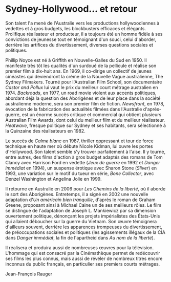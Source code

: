 # Sydney-Hollywood... et retour

Son talent l'a mené de l'Australie vers les productions hollywoodiennes à vedettes et à gros budgets, les blockbusters efficaces et élégants. Prolifique réalisateur et producteur, il a toujours été un homme fidèle à ses convictions de jeunesse tout en témoignant d'un souci, celui d'aborder, derrière les artifices du divertissement, diverses questions sociales et politiques.

Phillip Noyce est né à Griffith en Nouvelle-​Galles du Sud en 1950. Il manifeste très tôt les qualités d'un surdoué de la pellicule et réalise son premier film à dix-huit ans. En 1969, il co-dirige un collectif de jeunes cinéastes qui deviendront la crème de la Nouvelle Vague australienne, The Sydney Filmakers. Tourné pour l'Australian Film School, son documentaire _Castor and Pollux_ lui vaut le prix du meilleur court métrage australien en 1974. _Backroads_, en 1977, un road movie violent aux accents politiques, abordant déjà la question des Aborigènes et de leur place dans la société australienne moderne, sera son premier film de fiction. _Newsfront_, en 1978, évocation de la fabrication des actualités filmées dans l'Australie d'après-guerre, est un énorme succès critique et commercial qui obtient plusieurs Australian Film Awards, dont celui du meilleur film et du meilleur réalisateur. _Heatwave_, fresque politique sur Sydney et ses habitants, sera sélectionné à la Quinzaine des réalisateurs en 1982.

Le succès de _Calme blanc_ en 1987, thriller oppressant et tour de force technique en haute mer où débute Nicole Kidman, lui ouvre les portes d'Hollywood. Son talent semble s'y trouver parfaitement à l'aise. Il y tourne, entre autres, des films d'action à gros budget adaptés des romans de Tom Clancy avec Harrison Ford en vedette (_Jeux de guerre_ en 1992 et _Danger immédiat_ en 1994), un suspense érotique avec Sharon Stone (_Sliver_) en 1993, une variation sur le motif du tueur en série, _Bone Collector_, avec Denzel Washington et Angelina Jolie en 1999.

Il retourne en Australie en 2006 pour _Les Chemins de la liberté_, où il aborde le sort des Aborigènes. Entretemps, il a signé en 2002 une nouvelle adaptation d'_Un américain bien tranquille_, d'après le roman de Graham Greene, proposant ainsi à Michael Caine un de ses meilleurs rôles. Le film se distingue de l'adaptation de Joseph L. Mankiewicz par sa dimension ouvertement politique, dénonçant les projets impérialistes des États-Unis qui allaient déboucher sur la guerre du Vietnam. Son œuvre témoignera d'ailleurs souvent, derrière les apparences trompeuses du divertissement, de préoccupations sociales et politiques (les agissements illégaux de la CIA dans _Danger immédiat_, la fin de l'apartheid dans _Au nom de la liberté_).

Il réalisera et produira aussi de nombreuses œuvres pour la télévision. L'hommage qui est consacré par la Cinémathèque permet de redécouvrir ses films les plus connus, mais aussi de révéler de nombreux titres encore inconnus du public français, en particulier ses premiers courts métrages.

Jean-François Rauger
